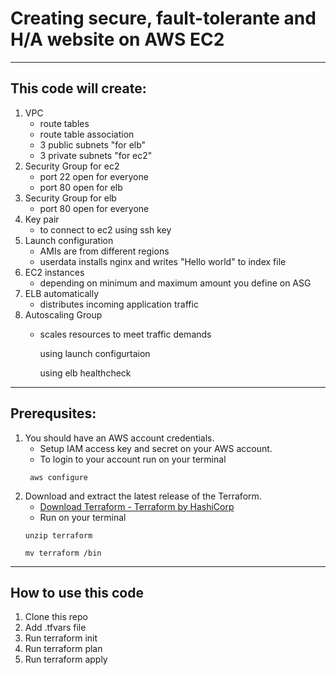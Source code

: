 # Creating secure, fault-tolerante and H/A website on AWS EC2

---
## This code will create:

1. VPC 
   - route tables
   - route table association 
   - 3 public subnets "for elb"
   - 3 private subnets "for ec2"
2. Security Group for ec2
   - port 22 open for everyone 
   - port 80 open for elb 
3. Security Group for elb
   - port 80 open for everyone 
4. Key pair 
   - to connect to ec2 using ssh key
5. Launch configuration
   - AMIs are from different regions 
   - userdata installs nginx and writes "Hello world" to index file
6. EC2 instances 
   - depending on minimum and maximum amount you define on ASG
6. ELB automatically 
   - distributes incoming application traffic 
7. Autoscaling Group
   - scales resources to meet traffic demands 

     using launch configurtaion

     using elb healthcheck 

---
## Prerequsites: 
 
1. You should have an AWS account credentials. 
   -  Setup IAM access key and secret on your AWS account.
   -  To login to your account run on your terminal
   ```
    aws configure
   ```
2. Download and extract the  latest release of the Terraform. 
   -  [Download Terraform - Terraform by HashiCorp](https://www.terraform.io/downloads.html)
   -  Run on your terminal 
   ```
   unzip terraform
   ```
   ```
   mv terraform /bin
   ```
---
## How to use this code 

1. Clone this repo
2. Add .tfvars file
3. Run terraform init
4. Run terraform plan
5. Run terraform apply